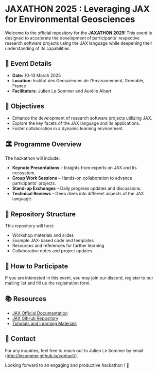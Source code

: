
# JAXATHON 2025 : Leveraging JAX for Environmental Geosciences

Welcome to the official repository for the **JAXATHON 2025**! This event is designed to accelerate the development of participants' respective research software projects using the JAX language while deepening their understanding of its capabilities.

## 📅 Event Details
- **Date:** 10-13 March 2025
- **Location:** Institut des Geosciences de l'Environnement, Grenoble, France
- **Facilitators:** Julien Le Sommer and Aurélie Albert

## 🎯 Objectives
- Enhance the development of research software projects utilizing JAX.
- Explore the key facets of the JAX language and its applications.
- Foster collaboration in a dynamic learning environment.

## 🏛 Programme Overview
The hackathon will include:

- **Keynote Presentations** – Insights from experts on JAX and its ecosystem.
- **Group Work Sessions** – Hands-on collaboration to advance participants' projects.
- **Stand-up Exchanges** – Daily progress updates and discussions.
- **Technical Reviews** – Deep dives into different aspects of the JAX language.

## 📂 Repository Structure
This repository will host:
- Workshop materials and slides
- Example JAX-based code and templates
- Resources and references for further learning
- Collaborative notes and project updates

## 🤝 How to Participate

If you are interested in this event, you may join our discord, register to our mailing list and fill up the registration form. 

## 📚 Resources
- [JAX Official Documentation](https://jax.readthedocs.io/)
- [JAX GitHub Repository](https://github.com/google/jax)
- [Tutorials and Learning Materials](https://docs.jax.dev/en/latest/tutorials.html)

## 📧 Contact
For any inquiries, feel free to reach out to Julien Le Sommer by email (http://lesommer.github.io/contact/).

Looking forward to an engaging and productive hackathon ! 🚀
